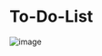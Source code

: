 # To-Do-List


![image](https://user-images.githubusercontent.com/95423064/235300710-de7efc17-d395-49af-b6fd-9f389293b110.png)



